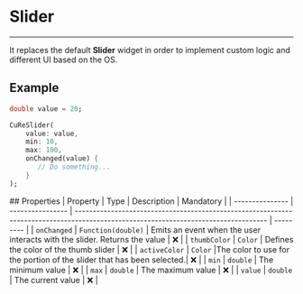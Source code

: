 # Slider

---

It replaces the default **Slider** widget in order to implement custom logic and different UI based on the OS.

## Example

```dart
double value = 20;

CuReSlider(
    value: value,
    min: 10,
    max: 100,
    onChanged(value) {
       // Do something...
    }
);
```

## Properties
| Property | Type | Description | Mandatory |
| --------------- | ---------------- | ----------------------------------------------------------------------------------------------------------------------------------- | --------- |
| `onChanged` | `Function(double)` | Emits an event when the user interacts with the slider. Returns the value | ❌ |
| `thumbColor` | `Color` | Defines the color of the thumb slider | ❌ |
| `activeColor` | `Color` |The color to use for the portion of the slider that has been selected.| ❌ |
| `min` | `double` | The minimum value | ❌ |
| `max` | `double` | The maximum value | ❌ |
| `value` | `double` | The current value | ❌ |
